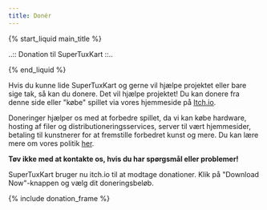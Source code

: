 ```yaml
---
title: Donér
---
```

{% start_liquid main_title %}

..:: Donation til SuperTuxKart ::..

{% end_liquid %}

Hvis du kunne lide SuperTuxKart og gerne vil hjælpe projektet eller bare sige tak, så kan du donere. Det vil hjælpe projektet! Du kan donere fra denne side eller "købe" spillet via vores hjemmeside på [Itch.io](https://supertuxkart.itch.io/supertuxkart).

Doneringer hjælper os med at forbedre spillet, da vi kan købe hardware, hosting af filer og distributioneringsservices, server til vært hjemmesider, betaling til kunstnerer for at fremstille forbedret kunst og mere. Du kan lære mere om vores politik [her](Donation_Policy).

**Tøv ikke med at kontakte os, hvis du har spørgsmål eller problemer!**

SuperTuxKart bruger nu itch.io til at modtage donationer. Klik på "Download Now"-knappen og vælg dit doneringsbeløb.

{% include donation_frame %}
